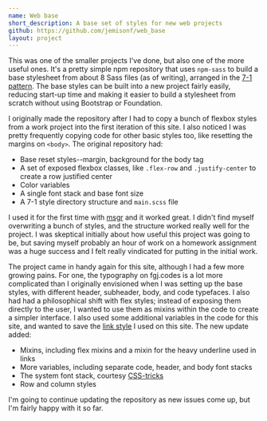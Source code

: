 ```yaml
---
name: Web base
short_description: A base set of styles for new web projects
github: https://github.com/jemisonf/web_base
layout: project
---
```


This was one of the smaller projects I've done, but also one of the more useful ones. It's a pretty simple npm repository that uses `npm-sass` to build a base stylesheet from about 8 Sass files (as of writing), arranged in the [7-1 pattern](https://sass-guidelin.es/#the-7-1-pattern). The base styles can be built into a new project fairly easily, reducing start-up time and making it easier to build a stylesheet from scratch without using Bootstrap or Foundation.

I originally made the repository after I had to copy a bunch of flexbox styles from a work project into the first iteration of this site. I also noticed I was pretty frequently copying code for other basic styles too, like resetting the margins on `<body>`. The original repository had:

* Base reset styles--margin, background for the body tag
* A set of exposed flexbox classes, like `.flex-row` and `.justify-center` to create a row justified center
* Color variables
* A single font stack and base font size
* A 7-1 style directory structure and `main.scss` file

I used it for the first time with [msgr](/projects/msgr) and it worked great. I didn't find myself overwriting a bunch of styles, and the structure worked really well for the project. I was skeptical initially about how useful this project was going to be, but saving myself probably an hour of work on a homework assignment was a huge success and I felt really vindicated for putting in the initial work.

The project came in handy again for this site, although I had a few more growing pains. For one, the typography on fgj.codes is a lot more complicated than I originally envisioned when I was setting up the base styles, with different header, subheader, body, and code typefaces. I also had had a philosophical shift with flex styles; instead of exposing them directly to the user, I wanted to use them as mixins within the code to create a simpler interface. I also used some additional variables in the code for this site, and wanted to save the [link style](.) I used on this site. The new update added:

* Mixins, including flex mixins and a mixin for the heavy underline used in links
* More variables, including separate code, header, and body font stacks
* The system font stack, courtesy [CSS-tricks](https://css-tricks.com/snippets/css/system-font-stack/)
* Row and column styles 

I'm going to continue updating the repository as new issues come up, but I'm fairly happy with it so far.
